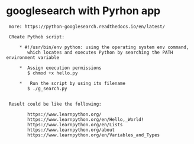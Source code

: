 # googlesearch with Pyrhon app
     more: https://python-googlesearch.readthedocs.io/en/latest/
     
     CReate Pythob script:
     
         * #!/usr/bin/env python: using the operating system env command, 
            which locates and executes Python by searching the PATH environment variable
            
         *  Assign execution permissions
            $ chmod +x hello.py 
            
         *   Run the script by using its filename
            $ ./g_search.py   


     Result could be like the following:
     
            https://www.learnpython.org/
            https://www.learnpython.org/en/Hello,_World!
            https://www.learnpython.org/en/Lists
            https://www.learnpython.org/about
            https://www.learnpython.org/en/Variables_and_Types     
